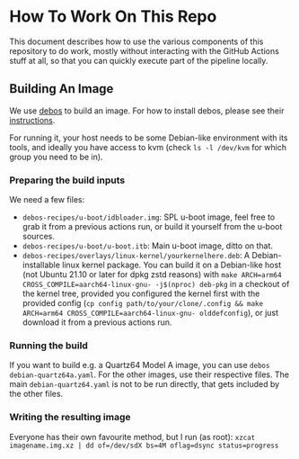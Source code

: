 How To Work On This Repo
========================

This document describes how to use the various components of this repository
to do work, mostly without interacting with the GitHub Actions stuff at all,
so that you can quickly execute part of the pipeline locally.


## Building An Image

We use [debos](https://github.com/go-debos/debos) to build an image. For how to
install debos, please see their [instructions](https://github.com/go-debos/debos#installation-under-debian).

For running it, your host needs to be some Debian-like environment with its
tools, and ideally you have access to kvm (check `ls -l /dev/kvm` for which
group you need to be in).

### Preparing the build inputs

We need a few files:

* `debos-recipes/u-boot/idbloader.img`: SPL u-boot image, feel free to grab it
  from a previous actions run, or build it yourself from the u-boot sources.
* `debos-recipes/u-boot/u-boot.itb`: Main u-boot image, ditto on that.
* `debos-recipes/overlays/linux-kernel/yourkernelhere.deb`: A Debian-installable
  linux kernel package. You can build it on a Debian-like host (not Ubuntu 21.10
  or later for dpkg zstd reasons) with `make ARCH=arm64 CROSS_COMPILE=aarch64-linux-gnu- -j$(nproc) deb-pkg`
  in a checkout of the kernel tree, provided you configured the kernel first
  with the provided config (`cp config path/to/your/clone/.config && make ARCH=arm64 CROSS_COMPILE=aarch64-linux-gnu- olddefconfig`),
  or just download it from a previous actions run.

### Running the build

If you want to build e.g. a Quartz64 Model A image, you can use
`debos debian-quartz64a.yaml`. For the other images, use their respective files.
The main `debian-quartz64.yaml` is not to be run directly, that gets included by
the other files.

### Writing the resulting image

Everyone has their own favourite method, but I run (as root):
`xzcat imagename.img.xz | dd of=/dev/sdX bs=4M oflag=dsync status=progress`
